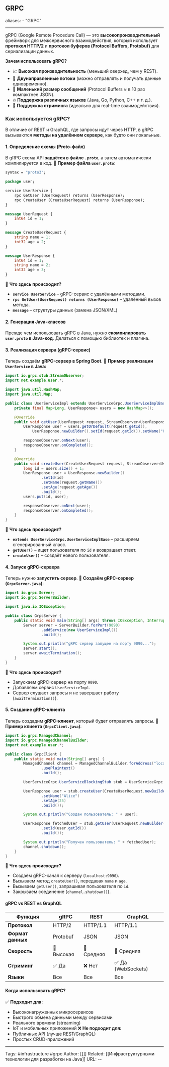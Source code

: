 ## GRPC
aliases: 
	- "GRPC"

---
gRPC (Google Remote Procedure Call) — это **высокопроизводительный** фреймворк для межсервисного взаимодействия, который использует **протокол HTTP/2** и **протокол буферов (Protocol Buffers, Protobuf)** для сериализации данных.

**Зачем использовать gRPC?**
- 📈 **Высокая производительность** (меньший оверхед, чем у REST).
- 🔗 **Двунаправленные потоки** (можно отправлять и получать данные одновременно).
- 🚀 **Маленький размер сообщений** (Protocol Buffers ≈ в 10 раз компактнее JSON).
- 🔥 **Поддержка различных языков** (Java, Go, Python, C++ и т. д.).
- 📡 **Поддержка стриминга** (идеально для real-time взаимодействия).

### **Как используется gRPC?**
В отличие от REST и GraphQL, где запросы идут через HTTP, в gRPC вызываются **методы на удалённом сервере**, как будто они локальные.
#### **1. Определение схемы (Proto-файл)**
В gRPC схема API **задаётся в файле `.proto`**, а затем автоматически компилируется в код.
📌 **Пример файла `user.proto`**:
```proto
syntax = "proto3";

package user;

service UserService {
    rpc GetUser (UserRequest) returns (UserResponse);
    rpc CreateUser (CreateUserRequest) returns (UserResponse);
}

message UserRequest {
    int64 id = 1;
}

message CreateUserRequest {
    string name = 1;
    int32 age = 2;
}

message UserResponse {
    int64 id = 1;
    string name = 2;
    int32 age = 3;
}
```
📌 **Что здесь происходит?**
- **`service UserService`** – gRPC-сервис с удалёнными методами.
- **`rpc GetUser(UserRequest) returns (UserResponse)`** – удалённый вызов метода.
- **`message`** – структуры данных (замена JSON/XML)

#### **2. Генерация Java-классов**
Прежде чем использовать gRPC в Java, нужно **скомпилировать `user.proto` в Java-код**. Делаться с помощью библиотек и плагина.

#### **3. Реализация сервера (gRPC-сервис)**
Теперь создаём **gRPC-сервер в Spring Boot**.
📌 **Пример реализации `UserService` в Java:**
```java
import io.grpc.stub.StreamObserver;
import net.example.user.*;

import java.util.HashMap;
import java.util.Map;

public class UserServiceImpl extends UserServiceGrpc.UserServiceImplBase {
    private final Map<Long, UserResponse> users = new HashMap<>();

    @Override
    public void getUser(UserRequest request, StreamObserver<UserResponse> responseObserver) {
        UserResponse user = users.getOrDefault(request.getId(), 
            UserResponse.newBuilder().setId(request.getId()).setName("Unknown").setAge(0).build());

        responseObserver.onNext(user);
        responseObserver.onCompleted();
    }

    @Override
    public void createUser(CreateUserRequest request, StreamObserver<UserResponse> responseObserver) {
        long id = users.size() + 1;
        UserResponse user = UserResponse.newBuilder()
                .setId(id)
                .setName(request.getName())
                .setAge(request.getAge())
                .build();
        users.put(id, user);

        responseObserver.onNext(user);
        responseObserver.onCompleted();
    }
}
```
📌 **Что здесь происходит?**
- **`extends UserServiceGrpc.UserServiceImplBase`** – расширяем сгенерированный класс.
- **`getUser()`** – ищет пользователя по `id` и возвращает ответ.
- **`createUser()`** – создаёт нового пользователя.

#### **4. Запуск gRPC-сервера**
Теперь нужно **запустить сервер**.
📌 **Создаём gRPC-сервер (`GrpcServer.java`)**:
```java
import io.grpc.Server;
import io.grpc.ServerBuilder;

import java.io.IOException;

public class GrpcServer {
    public static void main(String[] args) throws IOException, InterruptedException {
        Server server = ServerBuilder.forPort(9090)
                .addService(new UserServiceImpl())
                .build();

        System.out.println("gRPC сервер запущен на порту 9090...");
        server.start();
        server.awaitTermination();
    }
}
```
📌 **Что здесь происходит?**
- Запускаем gRPC-сервер на порту `9090`.
- Добавляем сервис `UserServiceImpl`.
- Сервер слушает запросы и не завершает работу (`awaitTermination()`).

#### **5. Создание gRPC-клиента**
Теперь создадим **gRPC-клиент**, который будет отправлять запросы.
📌 **Пример клиента (`GrpcClient.java`)**:
```java
import io.grpc.ManagedChannel;
import io.grpc.ManagedChannelBuilder;
import net.example.user.*;

public class GrpcClient {
    public static void main(String[] args) {
        ManagedChannel channel = ManagedChannelBuilder.forAddress("localhost", 9090)
                .usePlaintext()
                .build();

        UserServiceGrpc.UserServiceBlockingStub stub = UserServiceGrpc.newBlockingStub(channel);

        UserResponse user = stub.createUser(CreateUserRequest.newBuilder()
                .setName("Alice")
                .setAge(25)
                .build());

        System.out.println("Создан пользователь: " + user);

        UserResponse fetchedUser = stub.getUser(UserRequest.newBuilder()
                .setId(user.getId())
                .build());

        System.out.println("Получен пользователь: " + fetchedUser);
        channel.shutdown();
    }
}
```
📌 **Что здесь происходит?**
- Создаём gRPC-канал к серверу (`localhost:9090`).
- Вызываем метод `createUser()`, передавая `name` и `age`.
- Вызываем `getUser()`, запрашивая пользователя по `id`.
- Закрываем соединение (`channel.shutdown()`).

#### **gRPC vs REST vs GraphQL**

|**Функция**|**gRPC**|**REST**|**GraphQL**|
|---|---|---|---|
|**Протокол**|HTTP/2|HTTP/1.1|HTTP/1.1|
|**Формат данных**|Protobuf|JSON|JSON|
|**Скорость**|🚀 Высокая|🐢 Средняя|🐢 Средняя|
|**Стриминг**|✅ Да|❌ Нет|✅ Да (WebSockets)|
|**Языки**|Все|Все|Все|

#### **Когда использовать gRPC?**
✅ **Подходит для:**
- Высоконагруженных микросервисов
- Быстрого обмена данными между сервисами
- Реального времени (streaming)
- IoT и мобильных приложений
❌ **Не подходит для:**
- Публичных API (лучше REST/GraphQL)
- Простых CRUD-приложений

---
Tags: #infrastructure #grpc
Author: [[]]
Related: [[Инфраструктурными технологии для разработки на Java]]
URL: -- 